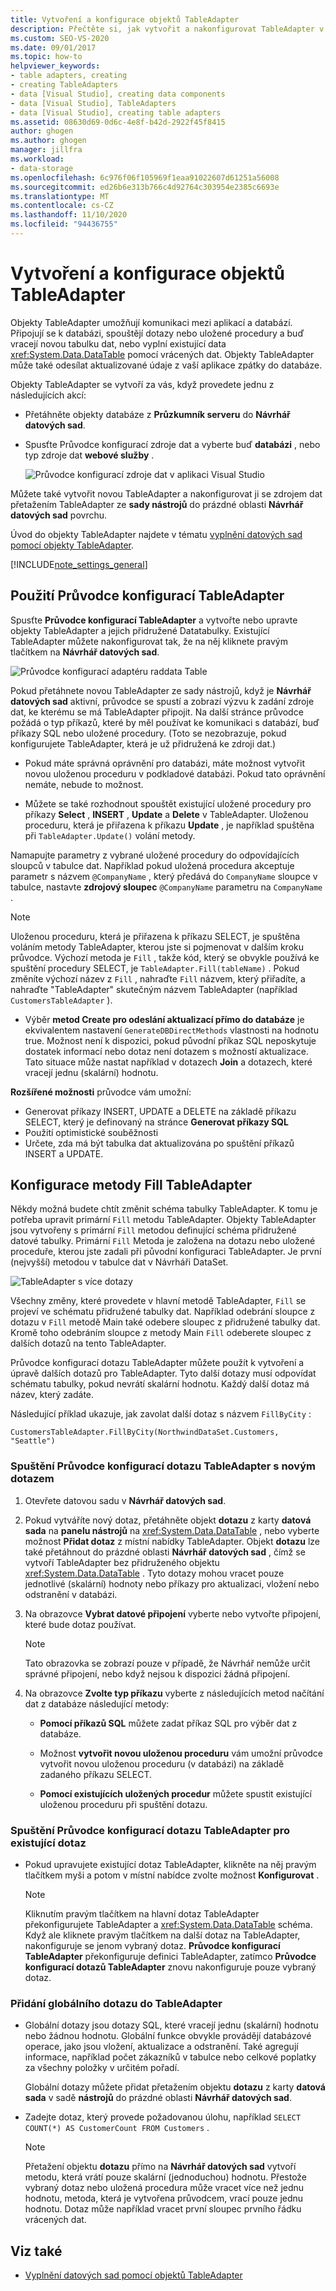 ```yaml
---
title: Vytvoření a konfigurace objektů TableAdapter
description: Přečtěte si, jak vytvořit a nakonfigurovat TableAdapter v aplikaci Visual Studio. Objekty TableAdapter umožňují komunikaci mezi aplikací a databází.
ms.custom: SEO-VS-2020
ms.date: 09/01/2017
ms.topic: how-to
helpviewer_keywords:
- table adapters, creating
- creating TableAdapters
- data [Visual Studio], creating data components
- data [Visual Studio], TableAdapters
- data [Visual Studio], creating table adapters
ms.assetid: 08630d69-0d6c-4e8f-b42d-2922f45f8415
author: ghogen
ms.author: ghogen
manager: jillfra
ms.workload:
- data-storage
ms.openlocfilehash: 6c976f06f105969f1eaa91022607d61251a56008
ms.sourcegitcommit: ed26b6e313b766c4d92764c303954e2385c6693e
ms.translationtype: MT
ms.contentlocale: cs-CZ
ms.lasthandoff: 11/10/2020
ms.locfileid: "94436755"
---
```

# <a name="create-and-configure-tableadapters"></a>Vytvoření a konfigurace objektů TableAdapter

Objekty TableAdapter umožňují komunikaci mezi aplikací a databází. Připojují se k databázi, spouštějí dotazy nebo uložené procedury a buď vracejí novou tabulku dat, nebo vyplní existující data <xref:System.Data.DataTable> pomocí vrácených dat. Objekty TableAdapter může také odesílat aktualizované údaje z vaší aplikace zpátky do databáze.

Objekty TableAdapter se vytvoří za vás, když provedete jednu z následujících akcí:

- Přetáhněte objekty databáze z **Průzkumník serveru** do **Návrhář datových sad**.

- Spusťte Průvodce konfigurací zdroje dat a vyberte buď **databázi** , nebo typ zdroje dat **webové služby** .

   ![Průvodce konfigurací zdroje dat v aplikaci Visual Studio](media/data-source-configuration-wizard.png)

Můžete také vytvořit novou TableAdapter a nakonfigurovat ji se zdrojem dat přetažením TableAdapter ze **sady nástrojů** do prázdné oblasti **Návrhář datových sad** povrchu.

Úvod do objekty TableAdapter najdete v tématu [vyplnění datových sad pomocí objekty TableAdapter](../data-tools/fill-datasets-by-using-tableadapters.md).

[!INCLUDE[note_settings_general](../data-tools/includes/note_settings_general_md.md)]

## <a name="use-the-tableadapter-configuration-wizard"></a>Použití Průvodce konfigurací TableAdapter

Spusťte **Průvodce konfigurací TableAdapter** a vytvořte nebo upravte objekty TableAdapter a jejich přidružené Datatabulky. Existující TableAdapter můžete nakonfigurovat tak, že na něj kliknete pravým tlačítkem na **Návrhář datových sad**.

![Průvodce konfigurací adaptéru raddata Table](../data-tools/media/raddata-table-adapter-configuration-wizard.png)

Pokud přetáhnete novou TableAdapter ze sady nástrojů, když je **Návrhář datových sad** aktivní, průvodce se spustí a zobrazí výzvu k zadání zdroje dat, ke kterému se má TableAdapter připojit. Na další stránce průvodce požádá o typ příkazů, které by měl používat ke komunikaci s databází, buď příkazy SQL nebo uložené procedury. (Toto se nezobrazuje, pokud konfigurujete TableAdapter, která je už přidružená ke zdroji dat.)

- Pokud máte správná oprávnění pro databázi, máte možnost vytvořit novou uloženou proceduru v podkladové databázi. Pokud tato oprávnění nemáte, nebude to možnost.

- Můžete se také rozhodnout spouštět existující uložené procedury pro příkazy **Select** , **INSERT** , **Update** a **Delete** v TableAdapter. Uloženou proceduru, která je přiřazena k příkazu **Update** , je například spuštěna při `TableAdapter.Update()` volání metody.

Namapujte parametry z vybrané uložené procedury do odpovídajících sloupců v tabulce dat. Například pokud uložená procedura akceptuje parametr s názvem `@CompanyName` , který předává do `CompanyName` sloupce v tabulce, nastavte **zdrojový sloupec** `@CompanyName` parametru na `CompanyName` .

> [!NOTE]
> Uloženou proceduru, která je přiřazena k příkazu SELECT, je spuštěna voláním metody TableAdapter, kterou jste si pojmenovat v dalším kroku průvodce. Výchozí metoda je `Fill` , takže kód, který se obvykle používá ke spuštění procedury SELECT, je `TableAdapter.Fill(tableName)` . Pokud změníte výchozí název z `Fill` , nahraďte `Fill` názvem, který přiřadíte, a nahraďte "TableAdapter" skutečným názvem TableAdapter (například `CustomersTableAdapter` ).

- Výběr **metod Create pro odeslání aktualizací přímo do databáze** je ekvivalentem nastavení `GenerateDBDirectMethods` vlastnosti na hodnotu true. Možnost není k dispozici, pokud původní příkaz SQL neposkytuje dostatek informací nebo dotaz není dotazem s možností aktualizace. Tato situace může nastat například v dotazech **Join** a dotazech, které vracejí jednu (skalární) hodnotu.

**Rozšířené možnosti** průvodce vám umožní:

- Generovat příkazy INSERT, UPDATE a DELETE na základě příkazu SELECT, který je definovaný na stránce **Generovat příkazy SQL**
- Použití optimistické souběžnosti
- Určete, zda má být tabulka dat aktualizována po spuštění příkazů INSERT a UPDATE.

## <a name="configure-a-tableadapters-fill-method"></a>Konfigurace metody Fill TableAdapter

Někdy možná budete chtít změnit schéma tabulky TableAdapter. K tomu je potřeba upravit primární `Fill` metodu TableAdapter. Objekty TableAdapter jsou vytvořeny s primární `Fill` metodou definující schéma přidružené datové tabulky. Primární `Fill` Metoda je založena na dotazu nebo uložené proceduře, kterou jste zadali při původní konfiguraci TableAdapter. Je první (nejvyšší) metodou v tabulce dat v Návrháři DataSet.

![TableAdapter s více dotazy](../data-tools/media/tableadapter.gif)

Všechny změny, které provedete v hlavní metodě TableAdapter, `Fill` se projeví ve schématu přidružené tabulky dat. Například odebrání sloupce z dotazu v `Fill` metodě Main také odebere sloupec z přidružené tabulky dat. Kromě toho odebráním sloupce z metody Main `Fill` odeberete sloupec z dalších dotazů na tento TableAdapter.

Průvodce konfigurací dotazu TableAdapter můžete použít k vytvoření a úpravě dalších dotazů pro TableAdapter. Tyto další dotazy musí odpovídat schématu tabulky, pokud nevrátí skalární hodnotu.  Každý další dotaz má název, který zadáte.

Následující příklad ukazuje, jak zavolat další dotaz s názvem `FillByCity` :

`CustomersTableAdapter.FillByCity(NorthwindDataSet.Customers, "Seattle")`

### <a name="to-start-the-tableadapter-query-configuration-wizard-with-a-new-query"></a>Spuštění Průvodce konfigurací dotazu TableAdapter s novým dotazem

1. Otevřete datovou sadu v **Návrhář datových sad**.

2. Pokud vytváříte nový dotaz, přetáhněte objekt **dotazu** z karty **datová sada** na **panelu nástrojů** na <xref:System.Data.DataTable> , nebo vyberte možnost **Přidat dotaz** z místní nabídky TableAdapter. Objekt **dotazu** lze také přetáhnout do prázdné oblasti **Návrhář datových sad** , čímž se vytvoří TableAdapter bez přidruženého objektu <xref:System.Data.DataTable> . Tyto dotazy mohou vracet pouze jednotlivé (skalární) hodnoty nebo příkazy pro aktualizaci, vložení nebo odstranění v databázi.

3. Na obrazovce **Vybrat datové připojení** vyberte nebo vytvořte připojení, které bude dotaz používat.

    > [!NOTE]
    > Tato obrazovka se zobrazí pouze v případě, že Návrhář nemůže určit správné připojení, nebo když nejsou k dispozici žádná připojení.

4. Na obrazovce **Zvolte typ příkazu** vyberte z následujících metod načítání dat z databáze následující metody:

    - **Pomocí příkazů SQL** můžete zadat příkaz SQL pro výběr dat z databáze.

    - Možnost **vytvořit novou uloženou proceduru** vám umožní průvodce vytvořit novou uloženou proceduru (v databázi) na základě zadaného příkazu SELECT.

    - **Pomocí existujících uložených procedur** můžete spustit existující uloženou proceduru při spuštění dotazu.

### <a name="to-start-the-tableadapter-query-configuration-wizard-on-an-existing-query"></a>Spuštění Průvodce konfigurací dotazu TableAdapter pro existující dotaz

- Pokud upravujete existující dotaz TableAdapter, klikněte na něj pravým tlačítkem myši a potom v místní nabídce zvolte možnost **Konfigurovat** .

    > [!NOTE]
    > Kliknutím pravým tlačítkem na hlavní dotaz TableAdapter překonfigurujete TableAdapter a <xref:System.Data.DataTable> schéma. Když ale kliknete pravým tlačítkem na další dotaz na TableAdapter, nakonfiguruje se jenom vybraný dotaz. **Průvodce konfigurací TableAdapter** překonfiguruje definici TableAdapter, zatímco **Průvodce konfigurací dotazů TableAdapter** znovu nakonfiguruje pouze vybraný dotaz.

### <a name="to-add-a-global-query-to-a-tableadapter"></a>Přidání globálního dotazu do TableAdapter

- Globální dotazy jsou dotazy SQL, které vracejí jednu (skalární) hodnotu nebo žádnou hodnotu. Globální funkce obvykle provádějí databázové operace, jako jsou vložení, aktualizace a odstranění. Také agregují informace, například počet zákazníků v tabulce nebo celkové poplatky za všechny položky v určitém pořadí.

     Globální dotazy můžete přidat přetažením objektu **dotazu** z karty **datová sada** v sadě **nástrojů** do prázdné oblasti **Návrhář datových sad**.

- Zadejte dotaz, který provede požadovanou úlohu, například `SELECT COUNT(*) AS CustomerCount FROM Customers` .

    > [!NOTE]
    > Přetažení objektu **dotazu** přímo na **Návrhář datových sad** vytvoří metodu, která vrátí pouze skalární (jednoduchou) hodnotu. Přestože vybraný dotaz nebo uložená procedura může vracet více než jednu hodnotu, metoda, která je vytvořena průvodcem, vrací pouze jednu hodnotu. Dotaz může například vracet první sloupec prvního řádku vrácených dat.

## <a name="see-also"></a>Viz také

- [Vyplnění datových sad pomocí objektů TableAdapter](../data-tools/fill-datasets-by-using-tableadapters.md)
